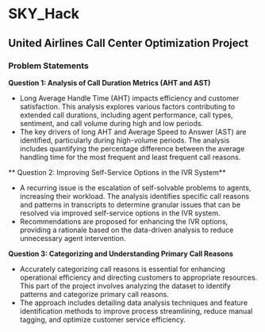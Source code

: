 # SKY_Hack
## United Airlines Call Center Optimization Project

### Problem Statements
**Question 1: Analysis of Call Duration Metrics (AHT and AST)**

- Long Average Handle Time (AHT) impacts efficiency and customer satisfaction. This analysis explores various factors contributing to extended call durations, including agent performance, call types, sentiment, and call volume during high and low periods.
- The key drivers of long AHT and Average Speed to Answer (AST) are identified, particularly during high-volume periods. The analysis includes quantifying the percentage difference between the average handling time for the most frequent and least frequent call reasons.

** Question 2: Improving Self-Service Options in the IVR System**
- A recurring issue is the escalation of self-solvable problems to agents, increasing their workload. The analysis identifies specific call reasons and patterns in transcripts to determine granular issues that can be resolved via improved self-service options in the IVR system.
- Recommendations are proposed for enhancing the IVR options, providing a rationale based on the data-driven analysis to reduce unnecessary agent intervention.


**Question 3: Categorizing and Understanding Primary Call Reasons**

- Accurately categorizing call reasons is essential for enhancing operational efficiency and directing customers to appropriate resources. This part of the project involves analyzing the dataset to identify patterns and categorize primary call reasons.
- The approach includes detailing data analysis techniques and feature identification methods to improve process streamlining, reduce manual tagging, and optimize customer service efficiency.
